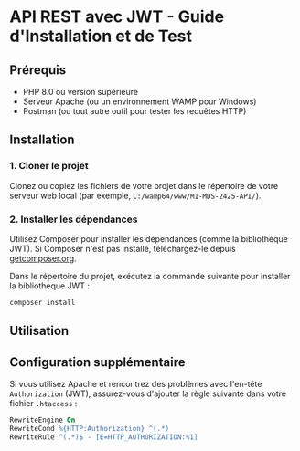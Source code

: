 # API REST avec JWT - Guide d'Installation et de Test

## Prérequis
- PHP 8.0 ou version supérieure
- Serveur Apache (ou un environnement WAMP pour Windows)
- Postman (ou tout autre outil pour tester les requêtes HTTP)

## Installation

### 1. Cloner le projet
Clonez ou copiez les fichiers de votre projet dans le répertoire de votre serveur web local (par exemple, `C:/wamp64/www/M1-MDS-2425-API/`).

### 2. Installer les dépendances
Utilisez Composer pour installer les dépendances (comme la bibliothèque JWT). Si Composer n'est pas installé, téléchargez-le depuis [getcomposer.org](https://getcomposer.org/).

Dans le répertoire du projet, exécutez la commande suivante pour installer la bibliothèque JWT :

```bash
composer install
```

## Utilisation

## Configuration supplémentaire

Si vous utilisez Apache et rencontrez des problèmes avec l'en-tête `Authorization` (JWT), assurez-vous d'ajouter la règle suivante dans votre fichier `.htaccess` :

```apache
RewriteEngine On
RewriteCond %{HTTP:Authorization} ^(.*)
RewriteRule ^(.*)$ - [E=HTTP_AUTHORIZATION:%1]
```